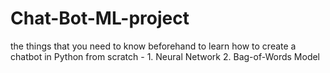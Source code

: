 # Chat-Bot-ML-project
the things that you need to know beforehand to learn how to create a chatbot in Python from scratch -   1. Neural Network   2. Bag-of-Words Model  
